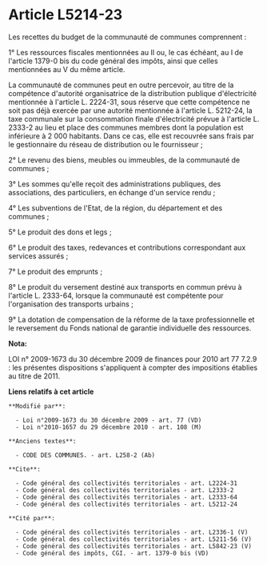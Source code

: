 # Article L5214-23

Les recettes du budget de la communauté de communes comprennent : 

1° Les ressources fiscales mentionnées au II ou, le cas échéant, au I de l'article 1379-0 bis du code général des impôts,
ainsi que celles mentionnées au V du même article. 

La communauté de communes peut en outre percevoir, au titre de la compétence d'autorité organisatrice de la distribution
publique d'électricité mentionnée à l'article L. 2224-31, sous réserve que cette compétence ne soit pas déjà exercée par une
autorité mentionnée à l'article L. 5212-24, la taxe communale sur la consommation finale d'électricité prévue à l'article L.
2333-2 au lieu et place des communes membres dont la population est inférieure à 2 000 habitants. Dans ce cas, elle est
recouvrée sans frais par le gestionnaire du réseau de distribution ou le fournisseur ; 

2° Le revenu des biens, meubles ou immeubles, de la communauté de communes ; 

3° Les sommes qu'elle reçoit des administrations publiques, des associations, des particuliers, en échange d'un service
rendu ; 

4° Les subventions de l'Etat, de la région, du département et des communes ; 

5° Le produit des dons et legs ; 

6° Le produit des taxes, redevances et contributions correspondant aux services assurés ; 

7° Le produit des emprunts ; 

8° Le produit du versement destiné aux transports en commun prévu à l'article L. 2333-64, lorsque la communauté est
compétente pour l'organisation des transports urbains ;

9° La dotation de compensation de la réforme de la taxe professionnelle et le reversement du Fonds national de garantie
individuelle des ressources.

**Nota:**

LOI n° 2009-1673 du 30 décembre 2009 de finances pour 2010 art 77 7.2.9 : les présentes dispositions s'appliquent à compter
des impositions établies au titre de 2011.

**Liens relatifs à cet article**

	**Modifié par**:

	  - Loi n°2009-1673 du 30 décembre 2009 - art. 77 (VD)
	  - Loi n°2010-1657 du 29 décembre 2010 - art. 108 (M)

	**Anciens textes**:

	  - CODE DES COMMUNES. - art. L258-2 (Ab)

	**Cite**:

	  - Code général des collectivités territoriales - art. L2224-31
	  - Code général des collectivités territoriales - art. L2333-2
	  - Code général des collectivités territoriales - art. L2333-64
	  - Code général des collectivités territoriales - art. L5212-24

	**Cité par**:

	  - Code général des collectivités territoriales - art. L2336-1 (V)
	  - Code général des collectivités territoriales - art. L5211-56 (V)
	  - Code général des collectivités territoriales - art. L5842-23 (V)
	  - Code général des impôts, CGI. - art. 1379-0 bis (VD)
